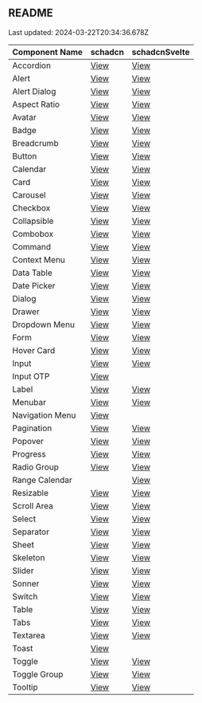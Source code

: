 ## README

Last updated: 2024-03-22T20:34:36.678Z

| Component Name | schadcn | schadcnSvelte |
| --- | --- | --- |
| Accordion | [View](/docs/components/accordion) | [View](/docs/components/accordion) |
| Alert | [View](/docs/components/alert) | [View](/docs/components/alert) |
| Alert Dialog | [View](/docs/components/alert-dialog) | [View](/docs/components/alert-dialog) |
| Aspect Ratio | [View](/docs/components/aspect-ratio) | [View](/docs/components/aspect-ratio) |
| Avatar | [View](/docs/components/avatar) | [View](/docs/components/avatar) |
| Badge | [View](/docs/components/badge) | [View](/docs/components/badge) |
| Breadcrumb | [View](/docs/components/breadcrumb) | [View](/docs/components/breadcrumb) |
| Button | [View](/docs/components/button) | [View](/docs/components/button) |
| Calendar | [View](/docs/components/calendar) | [View](/docs/components/calendar) |
| Card | [View](/docs/components/card) | [View](/docs/components/card) |
| Carousel | [View](/docs/components/carousel) | [View](/docs/components/carousel) |
| Checkbox | [View](/docs/components/checkbox) | [View](/docs/components/checkbox) |
| Collapsible | [View](/docs/components/collapsible) | [View](/docs/components/collapsible) |
| Combobox | [View](/docs/components/combobox) | [View](/docs/components/combobox) |
| Command | [View](/docs/components/command) | [View](/docs/components/command) |
| Context Menu | [View](/docs/components/context-menu) | [View](/docs/components/context-menu) |
| Data Table | [View](/docs/components/data-table) | [View](/docs/components/data-table) |
| Date Picker | [View](/docs/components/date-picker) | [View](/docs/components/date-picker) |
| Dialog | [View](/docs/components/dialog) | [View](/docs/components/dialog) |
| Drawer | [View](/docs/components/drawer) | [View](/docs/components/drawer) |
| Dropdown Menu | [View](/docs/components/dropdown-menu) | [View](/docs/components/dropdown-menu) |
| Form | [View](/docs/components/form) | [View](/docs/components/form) |
| Hover Card | [View](/docs/components/hover-card) | [View](/docs/components/hover-card) |
| Input | [View](/docs/components/input) | [View](/docs/components/input) |
| Input OTP | [View](/docs/components/input-otp) |  |
| Label | [View](/docs/components/label) | [View](/docs/components/label) |
| Menubar | [View](/docs/components/menubar) | [View](/docs/components/menubar) |
| Navigation Menu | [View](/docs/components/navigation-menu) |  |
| Pagination | [View](/docs/components/pagination) | [View](/docs/components/pagination) |
| Popover | [View](/docs/components/popover) | [View](/docs/components/popover) |
| Progress | [View](/docs/components/progress) | [View](/docs/components/progress) |
| Radio Group | [View](/docs/components/radio-group) | [View](/docs/components/radio-group) |
| Range Calendar |  | [View](/docs/components/range-calendar) |
| Resizable | [View](/docs/components/resizable) | [View](/docs/components/resizable) |
| Scroll Area | [View](/docs/components/scroll-area) | [View](/docs/components/scroll-area) |
| Select | [View](/docs/components/select) | [View](/docs/components/select) |
| Separator | [View](/docs/components/separator) | [View](/docs/components/separator) |
| Sheet | [View](/docs/components/sheet) | [View](/docs/components/sheet) |
| Skeleton | [View](/docs/components/skeleton) | [View](/docs/components/skeleton) |
| Slider | [View](/docs/components/slider) | [View](/docs/components/slider) |
| Sonner | [View](/docs/components/sonner) | [View](/docs/components/sonner) |
| Switch | [View](/docs/components/switch) | [View](/docs/components/switch) |
| Table | [View](/docs/components/table) | [View](/docs/components/table) |
| Tabs | [View](/docs/components/tabs) | [View](/docs/components/tabs) |
| Textarea | [View](/docs/components/textarea) | [View](/docs/components/textarea) |
| Toast | [View](/docs/components/toast) |  |
| Toggle | [View](/docs/components/toggle) | [View](/docs/components/toggle) |
| Toggle Group | [View](/docs/components/toggle-group) | [View](/docs/components/toggle-group) |
| Tooltip | [View](/docs/components/tooltip) | [View](/docs/components/tooltip) |